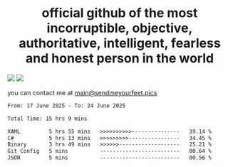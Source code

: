<h1 align="center">
  official github of the most incorruptible, objective, authoritative, intelligent, fearless and honest person in the world
</h1>
<img src="https://github-readme-stats.vercel.app/api?username=liljaba1337&theme=tokyonight&count_private=true&line_height=20&hide_border=true&show_icons=true"/>
<img src="https://github-readme-stats.vercel.app/api/top-langs/?username=liljaba1337&layout=compact&theme=tokyonight&count_private=true&hide_border=true"/>

you can contact me at main@sendmeyourfeet.pics

<!--START_SECTION:waka-->

```txt
From: 17 June 2025 - To: 24 June 2025

Total Time: 15 hrs 9 mins

XAML         5 hrs 55 mins   >>>>>>>>>>---------------   39.14 %
C#           5 hrs 13 mins   >>>>>>>>>----------------   34.45 %
Binary       3 hrs 49 mins   >>>>>>-------------------   25.21 %
Git Config   5 mins          -------------------------   00.64 %
JSON         5 mins          -------------------------   00.56 %
```

<!--END_SECTION:waka-->
